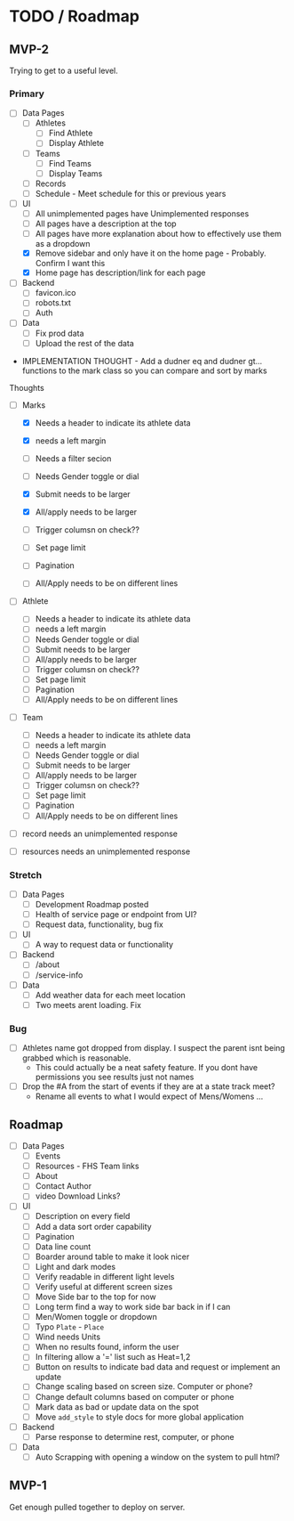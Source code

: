 # TODO / Roadmap

## MVP-2

Trying to get to a useful level.

### Primary

- [ ] Data Pages
    - [ ] Athletes
        - [ ] Find Athlete
        - [ ] Display Athlete
    - [ ] Teams
        - [ ] Find Teams
        - [ ] Display Teams
    - [ ] Records
    - [ ] Schedule - Meet schedule for this or previous years
- [ ] UI
    - [ ] All unimplemented pages have Unimplemented responses
    - [ ] All pages have a description at the top
    - [ ] All pages have more explanation about how to effectively use them as a dropdown
    - [X] Remove sidebar and only have it on the home page - Probably. Confirm I want this
    - [X] Home page has description/link for each page
- [ ] Backend
    - [ ] favicon.ico
    - [ ] robots.txt
    - [ ] Auth
- [ ] Data
    - [ ] Fix prod data
    - [ ] Upload the rest of the data

- IMPLEMENTATION THOUGHT - Add a dudner eq and dudner gt... functions to the mark class so you can compare and sort by marks



Thoughts
- [ ] Marks
    - [x] Needs a header to indicate its athlete data
    - [x] needs a left margin
    - [ ] Needs a filter secion
    - [ ] Needs Gender toggle or dial
    - [X] Submit needs to be larger
    - [X] All/apply needs to be larger
    - [ ] Trigger columsn on check??
    - [ ] Set page limit
    - [ ] Pagination
    - [ ] All/Apply needs to be on different lines


- [ ] Athlete
    - [ ] Needs a header to indicate its athlete data
    - [ ] needs a left margin
    - [ ] Needs Gender toggle or dial
    - [ ] Submit needs to be larger
    - [ ] All/apply needs to be larger
    - [ ] Trigger columsn on check??
    - [ ] Set page limit
    - [ ] Pagination
    - [ ] All/Apply needs to be on different lines

- [ ] Team
    - [ ] Needs a header to indicate its athlete data
    - [ ] needs a left margin
    - [ ] Needs Gender toggle or dial
    - [ ] Submit needs to be larger
    - [ ] All/apply needs to be larger
    - [ ] Trigger columsn on check??
    - [ ] Set page limit
    - [ ] Pagination
    - [ ] All/Apply needs to be on different lines

- [ ] record needs an unimplemented response
- [ ] resources needs an unimplemented response


### Stretch

- [ ] Data Pages
    - [ ] Development Roadmap posted
    - [ ] Health of service page or endpoint from UI?
    - [ ] Request data, functionality, bug fix
- [ ] UI
    - [ ] A way to request data or functionality
- [ ] Backend
    - [ ] /about
    - [ ] /service-info
- [ ] Data
    - [ ] Add weather data for each meet location
    - [ ] Two meets arent loading. Fix

### Bug
- [ ] Athletes name got dropped from display. I suspect the parent isnt being grabbed which is reasonable.
    - This could actually be a neat safety feature. If you dont have permissions you see results just not names
- [ ] Drop the #A from the start of events if they are at a state track meet?
    - Rename all events to what I would expect of Mens/Womens ...

## Roadmap

- [ ] Data Pages
    - [ ] Events
    - [ ] Resources - FHS Team links
    - [ ] About
    - [ ] Contact Author
    - [ ] video Download Links?
- [ ] UI
    - [ ] Description on every field
    - [ ] Add a data sort order capability
    - [ ] Pagination
    - [ ] Data line count
    - [ ] Boarder around table to make it look nicer
    - [ ] Light and dark modes
    - [ ] Verify readable in different light levels
    - [ ] Verify useful at different screen sizes
    - [ ] Move Side bar to the top for now
    - [ ] Long term find a way to work side bar back in if I can
    - [ ] Men/Women toggle or dropdown
    - [ ] Typo `Plate` - `Place`
    - [ ] Wind needs Units
    - [ ] When no results found, inform the user
    - [ ] In filtering allow a '=' list such as Heat=1,2
    - [ ] Button on results to indicate bad data and request or implement an update
    - [ ] Change scaling based on screen size. Computer or phone?
    - [ ] Change default columns based on computer or phone
    - [ ] Mark data as bad or update data on the spot
    - [ ] Move `add_style` to style docs for more global application
- [ ] Backend
    - [ ] Parse response to determine rest, computer, or phone
- [ ] Data
    - [ ] Auto Scrapping with opening a window on the system to pull html?

## MVP-1

Get enough pulled together to deploy on server.
